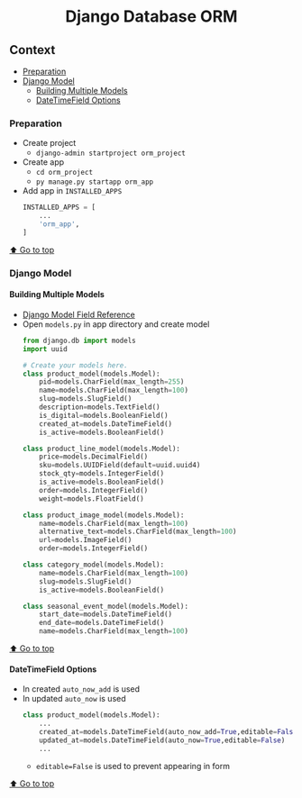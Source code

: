 <div align="center">
<h1>Django Database ORM</h1>
</div>

## Context
- [Preparation](#preparation)
- [Django Model](#django-model)
    - [Building Multiple Models](#building-multiple-models)
    - [DateTimeField Options](#datetimefield-options)

### Preparation
- Create project 
    - `django-admin startproject orm_project`
- Create app 
    - `cd orm_project`
    - `py manage.py startapp orm_app`
- Add app in `INSTALLED_APPS`
    ```py
    INSTALLED_APPS = [
        ...
        'orm_app',
    ]
    ```

[⬆️ Go to top](#context)

### Django Model
#### Building Multiple Models
- [Django Model Field Reference](https://docs.djangoproject.com/en/5.1/ref/models/fields/)
- Open `models.py` in app directory and create model
    ```py
    from django.db import models
    import uuid

    # Create your models here.
    class product_model(models.Model):
        pid=models.CharField(max_length=255)
        name=models.CharField(max_length=100)
        slug=models.SlugField()
        description=models.TextField()
        is_digital=models.BooleanField()
        created_at=models.DateTimeField()
        is_active=models.BooleanField()

    class product_line_model(models.Model):
        price=models.DecimalField()
        sku=models.UUIDField(default=uuid.uuid4)
        stock_qty=models.IntegerField()
        is_active=models.BooleanField()
        order=models.IntegerField()
        weight=models.FloatField()

    class product_image_model(models.Model):
        name=models.CharField(max_length=100)
        alternative_text=models.CharField(max_length=100)
        url=models.ImageField()
        order=models.IntegerField()

    class category_model(models.Model):
        name=models.CharField(max_length=100)
        slug=models.SlugField()
        is_active=models.BooleanField()

    class seasonal_event_model(models.Model):
        start_date=models.DateTimeField()
        end_date=models.DateTimeField()
        name=models.CharField(max_length=100)
    ```

[⬆️ Go to top](#context)

#### DateTimeField Options
- In created `auto_now_add` is used
- In updated `auto_now` is used
    ```py
    class product_model(models.Model):
        ...
        created_at=models.DateTimeField(auto_now_add=True,editable=False)
        updated_at=models.DateTimeField(auto_now=True,editable=False)
        ...
    ```
    - `editable=False` is used to prevent appearing in form 

[⬆️ Go to top](#context)
